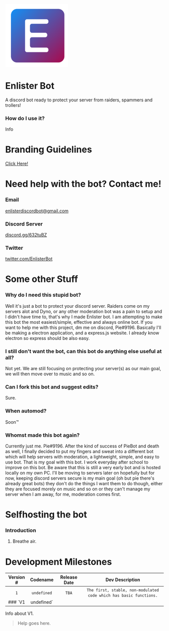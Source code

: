 <img width="200px" src="branding/svg/enlister_fill.svg">

# Enlister Bot
A discord bot ready to protect your server from raiders, spammers and trollers!

### How do I use it?
Info
# Branding Guidelines
[Click Here!](https://github.com/PieBotDevs/enlister/blob/master/branding/README.md "Click here for branding guidelines!")
# Need help with the bot? Contact me!
### Email
[enlisterdiscordbot@gmail.com](mailto:enlisterdiscordbot@gmail.com "Email me!")
### Discord Server
[discord.gg/632tuBZ](https://discord.gg/632tuBZ "Join the Discord Server")
### Twitter
[twitter.com/EnlisterBot](https://twitter.com/EnlisterBot "Tweet at me!")
# Some other Stuff
### Why do I need this stupid bot?
Well it's just a bot to protect your discord server. Raiders come on my servers alot and Dyno, or any other moderation bot was a pain to setup and I didn't have time to, that's why I made Enlister bot. I am attempting to make this bot the most easiest/simple, effective and always online bot. If you want to help me with this project, dm me on discord, Pie#9196. Basically I'll be making a electron application, and a express.js website. I already know electron so express should be also easy.
### I still don't want the bot, can this bot do anything else useful at all?
Not yet. We are still focusing on protecting your server(s) as our main goal, we will then move over to music and so on.
### Can I fork this bot and suggest edits?
Sure.
### When automod?
Soon™
### Whomst made this bot again?
Currently just me. Pie#9196. After the kind of success of PieBot and death as well, I finally decided to put my fingers and sweat into a different bot which will help servers with moderation, a lightweight, simple, and easy to use bot. That is my goal with this bot. I work everyday after school to improve on this bot. Be aware that this is still a very early bot and is hosted locally on my own PC. I'll be moving to servers later on hopefully but for now, keeping discord servers secure is my main goal (oh but pie there's already great bots) they don't do the things I want them to do though, either they are focused morely on music and so on or they can't manage my server when I am away, for me, moderation comes first.
# Selfhosting the bot
### Introduction
1. Breathe air.
# Development Milestones
Version # | Codename | Release Date | Dev Description
:---: | :---: | :---: | :---:
`1` | `undefined` | `TBA` | `The first, stable, non-modulated code which has basic functions.`
### `V1 | undefined`
Info about V1.
> Help goes here.
